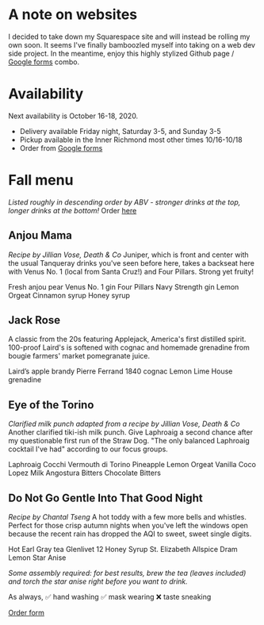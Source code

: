 # A note on websites
I decided to take down my Squarespace site and will instead be rolling my own soon. It seems I've finally bamboozled myself into taking on a web dev side project. In the meantime, enjoy this highly stylized Github page / [Google forms](https://forms.gle/W6Tw2aot7FayZPTv6) combo.

# Availability
Next availability is October 16-18, 2020.
* Delivery available Friday night, Saturday 3-5, and Sunday 3-5
* Pickup available in the Inner Richmond most other times 10/16-10/18
* Order from [Google forms](https://forms.gle/W6Tw2aot7FayZPTv6)

# Fall menu
_Listed roughly in descending order by ABV - stronger drinks at the top, longer drinks at the bottom!_
Order [here](https://forms.gle/W6Tw2aot7FayZPTv6)

## Anjou Mama
_Recipe by Jillian Vose, Death & Co_
Juniper, which is front and center with the usual Tanqueray drinks you've seen before here, takes a backseat here with Venus No. 1 (local from Santa Cruz!) and Four Pillars. Strong yet fruity!

Fresh anjou pear
Venus No. 1 gin
Four Pillars Navy Strength gin
Lemon
Orgeat
Cinnamon syrup
Honey syrup

## Jack Rose
A classic from the 20s featuring Applejack, America's first distilled spirit. 100-proof Laird's is softened with cognac and homemade grenadine from bougie farmers' market pomegranate juice.

Laird’s apple brandy
Pierre Ferrand 1840 cognac
Lemon
Lime
House grenadine

## Eye of the Torino
_Clarified milk punch adapted from a recipe by Jillian Vose, Death & Co_
Another clarified tiki-ish milk punch. Give Laphroaig a second chance after my questionable first run of the Straw Dog. "The only balanced Laphroaig cocktail I've had" according to our focus groups.

Laphroaig
Cocchi Vermouth di Torino
Pineapple
Lemon
Orgeat
Vanilla
Coco Lopez
Milk
Angostura Bitters
Chocolate Bitters

## Do Not Go Gentle Into That Good Night
_Recipe by Chantal Tseng_
A hot toddy with a few more bells and whistles. Perfect for those crisp autumn nights when you've left the windows open because the recent rain has dropped the AQI to sweet, sweet single digits.

Hot Earl Gray tea
Glenlivet 12
Honey Syrup
St. Elizabeth Allspice Dram
Lemon
Star Anise

_Some assembly required: for best results, brew the tea (leaves included) and torch the star anise right before you want to drink._

As always,
✅ hand washing
✅ mask wearing
❌ taste sneaking

[Order form](https://forms.gle/W6Tw2aot7FayZPTv6)


